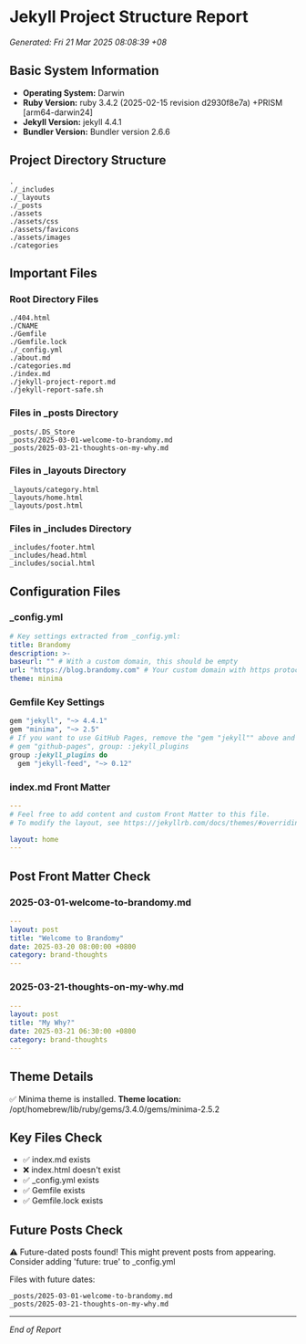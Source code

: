 # Jekyll Project Structure Report
*Generated: Fri 21 Mar 2025 08:08:39 +08*

## Basic System Information
- **Operating System:** Darwin
- **Ruby Version:** ruby 3.4.2 (2025-02-15 revision d2930f8e7a) +PRISM [arm64-darwin24]
- **Jekyll Version:** jekyll 4.4.1
- **Bundler Version:** Bundler version 2.6.6

## Project Directory Structure
```
.
./_includes
./_layouts
./_posts
./assets
./assets/css
./assets/favicons
./assets/images
./categories
```

## Important Files
### Root Directory Files
```
./404.html
./CNAME
./Gemfile
./Gemfile.lock
./_config.yml
./about.md
./categories.md
./index.md
./jekyll-project-report.md
./jekyll-report-safe.sh
```

### Files in _posts Directory
```
_posts/.DS_Store
_posts/2025-03-01-welcome-to-brandomy.md
_posts/2025-03-21-thoughts-on-my-why.md
```

### Files in _layouts Directory
```
_layouts/category.html
_layouts/home.html
_layouts/post.html
```

### Files in _includes Directory
```
_includes/footer.html
_includes/head.html
_includes/social.html
```

## Configuration Files
### _config.yml
```yaml
# Key settings extracted from _config.yml:
title: Brandomy
description: >- 
baseurl: "" # With a custom domain, this should be empty
url: "https://blog.brandomy.com" # Your custom domain with https protocol
theme: minima
```

### Gemfile Key Settings
```ruby
gem "jekyll", "~> 4.4.1"
gem "minima", "~> 2.5"
# If you want to use GitHub Pages, remove the "gem "jekyll"" above and
# gem "github-pages", group: :jekyll_plugins
group :jekyll_plugins do
  gem "jekyll-feed", "~> 0.12"
```

### index.md Front Matter
```yaml
---
# Feel free to add content and custom Front Matter to this file.
# To modify the layout, see https://jekyllrb.com/docs/themes/#overriding-theme-defaults

layout: home
---
```

## Post Front Matter Check
### 2025-03-01-welcome-to-brandomy.md
```yaml
---
layout: post
title: "Welcome to Brandomy"
date: 2025-03-20 08:00:00 +0800
category: brand-thoughts
---
```
### 2025-03-21-thoughts-on-my-why.md
```yaml
---
layout: post
title: "My Why?"
date: 2025-03-21 06:30:00 +0800
category: brand-thoughts
---
```

## Theme Details
✅ Minima theme is installed.
**Theme location:** /opt/homebrew/lib/ruby/gems/3.4.0/gems/minima-2.5.2

## Key Files Check
- ✅ index.md exists
- ❌ index.html doesn't exist
- ✅ _config.yml exists
- ✅ Gemfile exists
- ✅ Gemfile.lock exists

## Future Posts Check
⚠️ Future-dated posts found! This might prevent posts from appearing.
Consider adding 'future: true' to _config.yml

Files with future dates:
```
_posts/2025-03-01-welcome-to-brandomy.md
_posts/2025-03-21-thoughts-on-my-why.md
```

---
*End of Report*
